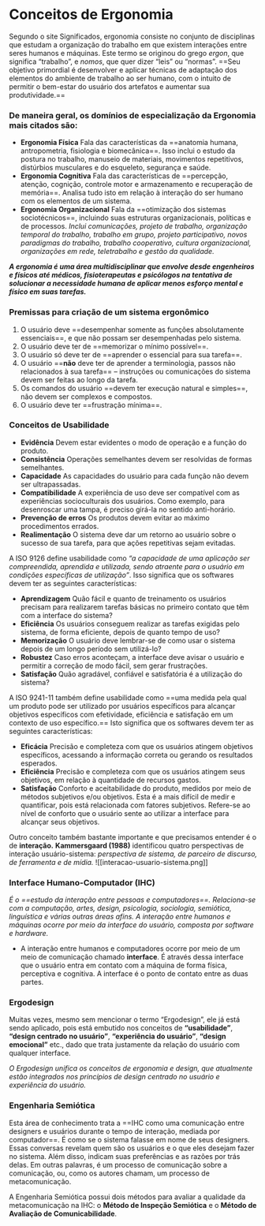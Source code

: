 # **Conceitos de Ergonomia**

Segundo o site Significados, ergonomia consiste no conjunto de disciplinas que estudam a organização do trabalho em que existem interações entre seres humanos e máquinas. Este termo se originou do grego _ergon_, que significa “trabalho”, e _nomos_, que quer dizer “leis” ou “normas”. ==Seu objetivo primordial é desenvolver e aplicar técnicas de adaptação dos elementos do ambiente de trabalho ao ser humano, com o intuito de permitir o bem-estar do usuário dos artefatos e aumentar sua produtividade.==

### De maneira geral, os domínios de especialização da Ergonomia mais citados são:

- **Ergonomia Física**
	Fala das características da ==anatomia humana, antropometria, fisiologia e biomecânica==. Isso inclui o estudo da postura no trabalho, manuseio de materiais, movimentos repetitivos, distúrbios musculares e do esqueleto, segurança e saúde.
- **Ergonomia Cognitiva**
	Fala das características de ==percepção, atenção, cognição, controle motor e armazenamento e recuperação de memória==. Analisa tudo isto em relação à interação do ser humano com os elementos de um sistema.
- **Ergonomia Organizacional**
	Fala da ==otimização dos sistemas sociotécnicos==, incluindo suas estruturas organizacionais, políticas e de processos. *Inclui comunicações, projeto de trabalho, organização temporal do trabalho, trabalho em grupo, projeto participativo, novos paradigmas do trabalho, trabalho cooperativo, cultura organizacional, organizações em rede, teletrabalho e gestão da qualidade.*

**_A ergonomia é uma área multidisciplinar que envolve desde engenheiros e físicos até médicos, fisioterapeutas e psicólogos na tentativa de solucionar a necessidade humana de aplicar menos esforço mental e físico em suas tarefas._**

### Premissas para criação de um sistema ergonômico

1. O usuário deve ==desempenhar somente as funções absolutamente essenciais==, e que não possam ser desempenhadas pelo sistema.
2. O usuário deve ter de ==memorizar o mínimo possível==.
3. O usuário só deve ter de ==aprender o essencial para sua tarefa==.
4. O usuário ==**não** deve ter de aprender a terminologia, passos não relacionados à sua tarefa== – instruções ou comunicações do sistema devem ser feitas ao longo da tarefa.
5. Os comandos do usuário ==devem ter execução natural e simples==, não devem ser complexos e compostos.
6. O usuário deve ter ==frustração mínima==.

### Conceitos de Usabilidade

- **Evidência**
	Devem estar evidentes o modo de operação e a função do produto.
- **Consistência**
    Operações semelhantes devem ser resolvidas de formas semelhantes.
- **Capacidade**
    As capacidades do usuário para cada função não devem ser ultrapassadas.
- **Compatibilidade**
	A experiência de uso deve ser compatível com as experiências socioculturais dos usuários. Como exemplo, para desenroscar uma tampa, é preciso girá-la no sentido anti-horário.
- **Prevenção de erros**
    Os produtos devem evitar ao máximo procedimentos errados.
- **Realimentação**
	O sistema deve dar um retorno ao usuário sobre o sucesso de sua tarefa, para que ações repetitivas sejam evitadas.

A ISO 9126 define usabilidade como _“a capacidade de uma aplicação ser compreendida, aprendida e utilizada, sendo atraente para o usuário em condições específicas de utilização”_. Isso significa que os softwares devem ter as seguintes características:
- **Aprendizagem**
	Quão fácil e quanto de treinamento os usuários precisam para realizarem tarefas básicas no primeiro contato que têm com a interface do sistema?
- **Eficiência**
	Os usuários conseguem realizar as tarefas exigidas pelo sistema, de forma eficiente, depois de quanto tempo de uso?
- **Memorização**
	O usuário deve lembrar-se de como usar o sistema depois de um longo período sem utilizá-lo?
- **Robustez**
	Caso erros aconteçam, a interface deve avisar o usuário e permitir a correção de modo fácil, sem gerar frustrações.
- **Satisfação**
	Quão agradável, confiável e satisfatória é a utilização do sistema?

A ISO 9241-11 também define usabilidade como ==uma medida pela qual um produto pode ser utilizado por usuários específicos para alcançar objetivos específicos com efetividade, eficiência e satisfação em um contexto de uso específico.== Isto significa que os softwares devem ter as seguintes características:
- **Eficácia**
	Precisão e completeza com que os usuários atingem objetivos específicos, acessando a informação correta ou gerando os resultados esperados.
- **Eficiência**
	Precisão e completeza com que os usuários atingem seus objetivos, em relação à quantidade de recursos gastos.
- **Satisfação**
	Conforto e aceitabilidade do produto, medidos por meio de métodos subjetivos e/ou objetivos. Esta é a mais difícil de medir e quantificar, pois está relacionada com fatores subjetivos. Refere-se ao nível de conforto que o usuário sente ao utilizar a interface para alcançar seus objetivos.
 
 Outro conceito também bastante importante e que precisamos entender é o de **interação.** **Kammersgaard (1988)** identificou quatro perspectivas de interação usuário-sistema: *perspectiva de sistema, de parceiro de discurso, de ferramenta e de mídia.*
![[interacao-usuario-sistema.png]]

### Interface Humano-Computador (IHC)

_É o ==estudo da interação entre pessoas e computadores==. Relaciona-se com a computação, artes, design, psicologia, sociologia, semiótica, linguística e várias outras áreas afins. A interação entre humanos e máquinas ocorre por meio da interface do usuário, composta por software e hardware._

- A interação entre humanos e computadores ocorre por meio de um meio de comunicação chamado **interface**. É através dessa interface que o usuário entra em contato com a máquina de forma física, perceptiva e cognitiva. A interface é o ponto de contato entre as duas partes.

### Ergodesign

Muitas vezes, mesmo sem mencionar o termo “Ergodesign”, ele já está sendo aplicado, pois está embutido nos conceitos de **“usabilidade”**, **“design centrado no usuário”**, **“experiência do usuário”**, **“design emocional”** etc., dado que trata justamente da relação do usuário com qualquer interface.

_O Ergodesign unifica os conceitos de ergonomia e design, que atualmente estão integrados nos princípios de design centrado no usuário e experiência do usuário._

### Engenharia Semiótica

Esta área de conhecimento trata a ==IHC como uma comunicação entre designers e usuários durante o tempo de interação, mediada por computador==. É como se o sistema falasse em nome de seus designers. Essas conversas revelam quem são os usuários e o que eles desejam fazer no sistema. Além disso, indicam suas preferências e as razões por trás delas. Em outras palavras, é um processo de comunicação sobre a comunicação, ou, como os autores chamam, um processo de metacomunicação.

A Engenharia Semiótica possui dois métodos para avaliar a qualidade da metacomunicação na IHC: o **Método de Inspeção Semiótica** e o **Método de Avaliação de Comunicabilidade**.
